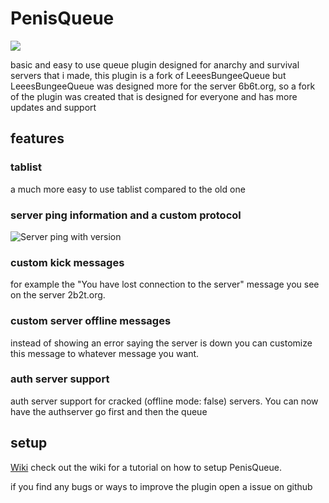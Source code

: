 # PenisQueue

[![](https://img.shields.io/badge/contributions-welcome-brightgreen)](https://github.com/christallinqq/PenisQueue)

basic and easy to use queue plugin designed for anarchy and survival servers that i made, this plugin is a fork of LeeesBungeeQueue but LeeesBungeeQueue was designed more for the server 6b6t.org, so a fork of the plugin was created that is designed for everyone and has more updates and support


## features

### tablist

a much more easy to use tablist compared to the old one

### server ping information and a custom protocol

![Server ping with version](https://cdn.discordapp.com/attachments/722198099132678148/751842799682453606/unknown.png)

### custom kick messages

for example the "You have lost connection to the server" message you see on the server 2b2t.org.

### custom server offline messages

instead of showing an error saying the server is down you can customize this message to whatever message you want.

### auth server support

auth server support for cracked (offline mode: false) servers. You can now have the authserver go first and then the
queue

## setup
[Wiki](https://github.com/christallinqq/PenisQueue/wiki)
check out the wiki for a tutorial on how to setup PenisQueue.

if you find any bugs or ways to improve the plugin open a issue on github
